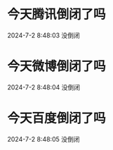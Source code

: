# 今天腾讯倒闭了吗

2024-7-2 8:48:03 没倒闭

# 今天微博倒闭了吗

2024-7-2 8:48:04 没倒闭

# 今天百度倒闭了吗

2024-7-2 8:48:05 没倒闭

